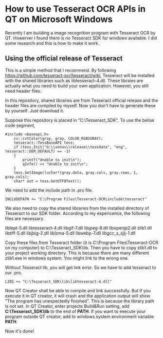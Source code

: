 # How to use Tesseract OCR APIs in QT on Microsoft Windows
Recently I am building a image recognition program with Tesseract OCR by QT. Howerver I found there is no Tesseract SDK for windows available. I did some research and this is how to make it work.

## Using the official release of Tesseract 
This is a simple method that I recommend. By following https://github.com/tesseract-ocr/tesseract/wiki, Tesseract will be installed with the shared libraries such as libtesseract-4.dll. These libraies are actually what you need to build your own application.
However, you still need header files. 

In this repository, shared libraries are from Tesseract official release and the header files are compiled by myself. Now you don't have to generate these by yourself. Just download it.

Suppose this repository is placed in "C:\Tesseract_SDK". To use the below code segment, 

```
#include <baseapi.h>
    cv::cvtColor(gray, gray, COLOR_RGB2GRAY);
    tesseract::TessBaseAPI tess;
    if (tess.Init("G:\\venus\\release\\tessdata", "eng", tesseract::OEM_DEFAULT) == -1)
    {
        printf("Unable to init\n");
        qInfo() << "Unable to init\n";
    }
    tess.SetImage((uchar*)gray.data, gray.cols, gray.rows, 1, gray.cols);
    char* out = tess.GetUTF8Text();
````
We need to add the include path in .pro file.

```
INCLUDEPATH += "C:\Program Files\Tesseract-OCR\include\tesseract"
```

We also need to copy the shared libraries from the installed directory of Tesseract to our SDK folder.
According to my expericence, the following files are necessary.

liblept-5.dll
libtesseract-4.dll
libgif-7.dll
libjpeg-8.dll
libopenjp2.dll
zlib1.dll
libtiff-5.dll
libjbig-2.dll
liblzma-5.dll
libwebp-7.dll
libgcc_s_sjlj-1.dll

Copy these files from Tesseract folder (it is C:\Program Files\Tesseract-OCR on my computer) to C:\Tesseract_SDK\lib.
Then you have to copy zlib1.dll to your project working directory. This is because there are many different zlib1.exe in windows system. You might link to the wrong one. 

Without Tesseract lib, you will get link error. So we have to add tesseract to our .pro.
```
LIBS += "C:\Tesseract_SDK\lib\libtesseract-4.dll"
```

Now QT Creator shall be able to compile and link successfully. 
But if you execute it in QT creator, it will crash and the application output will show "The program has unexpectedly finished". This is because the library path is not set. 
In QT Creator, enter projects Build&Run setting, add **C:\Tesseract_SDK\lib** to the end of **PATH**. If you want to execute your program outside QT creator, add to windows system environment variable **PATH**.

Now it's done!
